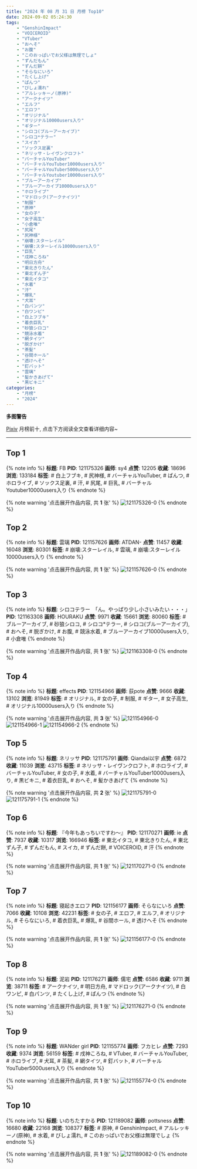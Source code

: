 ```yaml
---
title: "2024 年 08 月 31 日 月榜 Top10"
date: 2024-09-02 05:24:30
tags:
    - "GenshinImpact"
    - "VOICEROID"
    - "VTuber"
    - "おへそ"
    - "お腹"
    - "このおっぱいでお父様は無理でしょ"
    - "ずんだもん"
    - "ずんだ餅"
    - "そらなにいろ"
    - "たくし上げ"
    - "ぱんつ"
    - "びしょ濡れ"
    - "アルレッキーノ(原神)"
    - "アークナイツ"
    - "エルフ"
    - "エロフ"
    - "オリジナル"
    - "オリジナル10000users入り"
    - "ギター"
    - "シロコ(ブルーアーカイブ)"
    - "シロコ*テラー"
    - "スイカ"
    - "ソックス足裏"
    - "ネリッサ・レイヴンクロフト"
    - "バーチャルYouTuber"
    - "バーチャルYouTuber10000users入り"
    - "バーチャルYouTuber5000users入り"
    - "バーチャルYoutuber10000users入り"
    - "ブルーアーカイブ"
    - "ブルーアーカイブ10000users入り"
    - "ホロライブ"
    - "マドロック(アークナイツ)"
    - "制服"
    - "原神"
    - "女の子"
    - "女子高生"
    - "小倉唯"
    - "尻尾"
    - "尻神様"
    - "崩壊:スターレイル"
    - "崩壊:スターレイル10000users入り"
    - "巨乳"
    - "戌神ころね"
    - "明日方舟"
    - "東北きりたん"
    - "東北ずん子"
    - "東北イタコ"
    - "水着"
    - "汗"
    - "爆乳"
    - "犬耳"
    - "白パンツ"
    - "白ワンピ"
    - "白上フブキ"
    - "着衣巨乳"
    - "砂狼シロコ"
    - "競泳水着"
    - "網タイツ"
    - "脱ぎかけ"
    - "茶髪"
    - "谷間ホール"
    - "透けへそ"
    - "釘バット"
    - "雲璃"
    - "髪かきあげて"
    - "黒ビキニ"
categories:
    - "月榜"
    - "2024"
---
```


<i class="fa fa-triangle-exclamation"></i>**多图警告**<i class="fa fa-triangle-exclamation"></i>

[Pixiv](https://www.pixiv.net/) 月榜前十, 点击下方阅读全文查看详细内容~

<!-- more -->

---

## Top 1

{% note info %}
**标题**: FB
**PID**: 121175326 **画师**: sy4
**点赞**: 12205 **收藏**: 18696 **浏览**: 133184
**标签**: # 白上フブキ, # 尻神様, # バーチャルYouTuber, # ぱんつ, # ホロライブ, # ソックス足裏, # 汗, # 尻尾, # 巨乳, # バーチャルYoutuber10000users入り
{% endnote %}

{% note warning '点击展开作品内容, 共 **1** 张' %}
![121175326-0](https://i.pixiv.re/img-original/img/2024/08/04/17/25/21/121175326_p0.png)
{% endnote %}

## Top 2

{% note info %}
**标题**: 雲璃
**PID**: 121157626 **画师**: ATDAN-
**点赞**: 11457 **收藏**: 16048 **浏览**: 80301
**标签**: # 崩壊:スターレイル, # 雲璃, # 崩壊:スターレイル10000users入り
{% endnote %}

{% note warning '点击展开作品内容, 共 **1** 张' %}
![121157626-0](https://i.pixiv.re/img-original/img/2024/08/04/01/18/21/121157626_p0.png)
{% endnote %}

## Top 3

{% note info %}
**标题**: シロコテラー　「ん。やっぱり少し小さいみたい・・・」
**PID**: 121163308 **画师**: HOURAKU
**点赞**: 9971 **收藏**: 15661 **浏览**: 80060
**标签**: # ブルーアーカイブ, # 砂狼シロコ, # シロコ*テラー, # シロコ(ブルーアーカイブ), # おへそ, # 脱ぎかけ, # お腹, # 競泳水着, # ブルーアーカイブ10000users入り, # 小倉唯
{% endnote %}

{% note warning '点击展开作品内容, 共 **1** 张' %}
![121163308-0](https://i.pixiv.re/img-original/img/2024/08/04/08/00/06/121163308_p0.jpg)
{% endnote %}

## Top 4

{% note info %}
**标题**: effects
**PID**: 121154966 **画师**: 荻pote
**点赞**: 9666 **收藏**: 13102 **浏览**: 81949
**标签**: # オリジナル, # 女の子, # 制服, # ギター, # 女子高生, # オリジナル10000users入り
{% endnote %}

{% note warning '点击展开作品内容, 共 **3** 张' %}
![121154966-0](https://i.pixiv.re/img-original/img/2024/08/04/00/01/13/121154966_p0.png)
![121154966-1](https://i.pixiv.re/img-original/img/2024/08/04/00/01/13/121154966_p1.png)
![121154966-2](https://i.pixiv.re/img-original/img/2024/08/04/00/01/13/121154966_p2.png)
{% endnote %}

## Top 5

{% note info %}
**标题**: ネリッサ
**PID**: 121175791 **画师**: Qiandai以宇
**点赞**: 6872 **收藏**: 11039 **浏览**: 43715
**标签**: # ネリッサ・レイヴンクロフト, # ホロライブ, # バーチャルYouTuber, # 女の子, # 水着, # バーチャルYouTuber10000users入り, # 黒ビキニ, # 着衣巨乳, # おへそ, # 髪かきあげて
{% endnote %}

{% note warning '点击展开作品内容, 共 **2** 张' %}
![121175791-0](https://i.pixiv.re/img-original/img/2024/08/04/17/42/36/121175791_p0.png)
![121175791-1](https://i.pixiv.re/img-original/img/2024/08/04/17/42/36/121175791_p1.png)
{% endnote %}

## Top 6

{% note info %}
**标题**: 『今年もあっちいですわ～』
**PID**: 121170271 **画师**: ie
**点赞**: 7937 **收藏**: 10317 **浏览**: 166946
**标签**: # 東北イタコ, # 東北きりたん, # 東北ずん子, # ずんだもん, # スイカ, # ずんだ餅, # VOICEROID, # 汗
{% endnote %}

{% note warning '点击展开作品内容, 共 **1** 张' %}
![121170271-0](https://i.pixiv.re/img-original/img/2024/08/04/13/57/27/121170271_p0.jpg)
{% endnote %}

## Top 7

{% note info %}
**标题**: 寝起きエロフ
**PID**: 121156177 **画师**: そらなにいろ
**点赞**: 7066 **收藏**: 10108 **浏览**: 42231
**标签**: # 女の子, # エロフ, # エルフ, # オリジナル, # そらなにいろ, # 着衣巨乳, # 爆乳, # 谷間ホール, # 透けへそ
{% endnote %}

{% note warning '点击展开作品内容, 共 **1** 张' %}
![121156177-0](https://i.pixiv.re/img-original/img/2024/08/04/00/30/02/121156177_p0.png)
{% endnote %}

## Top 8

{% note info %}
**标题**: 泥岩
**PID**: 121176271 **画师**: 儒宅
**点赞**: 6586 **收藏**: 9711 **浏览**: 38711
**标签**: # アークナイツ, # 明日方舟, # マドロック(アークナイツ), # 白ワンピ, # 白パンツ, # たくし上げ, # ぱんつ
{% endnote %}

{% note warning '点击展开作品内容, 共 **1** 张' %}
![121176271-0](https://i.pixiv.re/img-original/img/2024/08/04/18/00/05/121176271_p0.jpg)
{% endnote %}

## Top 9

{% note info %}
**标题**: WANder girl
**PID**: 121155774 **画师**: フカヒレ
**点赞**: 7293 **收藏**: 9374 **浏览**: 56159
**标签**: # 戌神ころね, # VTuber, # バーチャルYouTuber, # ホロライブ, # 犬耳, # 茶髪, # 網タイツ, # 釘バット, # バーチャルYouTuber5000users入り
{% endnote %}

{% note warning '点击展开作品内容, 共 **1** 张' %}
![121155774-0](https://i.pixiv.re/img-original/img/2024/08/04/00/17/17/121155774_p0.jpg)
{% endnote %}

## Top 10

{% note info %}
**标题**: いのちたすかる
**PID**: 121189082 **画师**: pottsness
**点赞**: 16680 **收藏**: 22168 **浏览**: 108377
**标签**: # 原神, # GenshinImpact, # アルレッキーノ(原神), # 水着, # びしょ濡れ, # このおっぱいでお父様は無理でしょ
{% endnote %}

{% note warning '点击展开作品内容, 共 **1** 张' %}
![121189082-0](https://i.pixiv.re/img-original/img/2024/08/05/00/00/44/121189082_p0.jpg)
{% endnote %}
